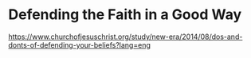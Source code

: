 # Defending the Faith in a Good Way


https://www.churchofjesuschrist.org/study/new-era/2014/08/dos-and-donts-of-defending-your-beliefs?lang=eng

